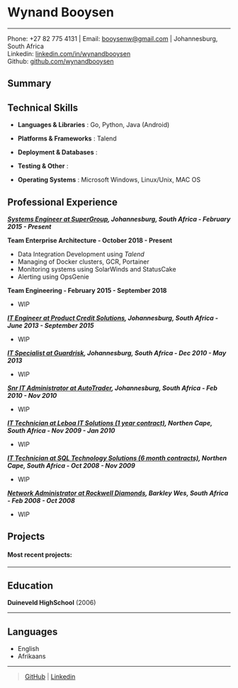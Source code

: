 Wynand Booysen
============
  
---- 

Phone: +27 82 775 4131 | Email: booysenw@gmail.com | Johannesburg, South Africa   
Linkedin: [linkedin.com/in/wynandbooysen](https://www.linkedin.com/in/wynandbooysen/)  
Github: [github.com/wynandbooysen](https://www.github.com/wynandbooysen)  


Summary
--------




Technical Skills
------------------

- **Languages & Libraries** :  Go, Python, Java (Android)

- **Platforms & Frameworks** :  Talend

- **Deployment & Databases** :  

- **Testing & Other** : 

- **Operating Systems** : Microsoft Windows, Linux/Unix, MAC OS


Professional Experience
---------

***[Systems Engineer at SuperGroup](www.supergroup.com), Johannesburg, South Africa - February 2015 - Present***

**Team Enterprise Architecture - October 2018 - Present**
- Data Integration Development using *Talend*
- Managing of Docker clusters, GCR, Portainer
- Monitoring systems using SolarWinds and StatusCake
- Alerting using OpsGenie

**Team Engineering - February 2015 - September 2018**
- WIP

***[IT Engineer at Product Credit Solutions](), Johannesburg, South Africa - June 2013 - September 2015***
- WIP

***[IT Specialist at Guardrisk](www.guardrisk.co.za), Johannesburg, South Africa - Dec 2010 - May 2013***
- WIP

***[Snr IT Administrator at AutoTrader](www.autotrader.co.za), Johannesburg, South Africa - Feb 2010 - Nov 2010***
- WIP

***[IT Technician at Leboa IT Solutions (1 year contract)](), Northen Cape, South Africa - Nov 2009 - Jan 2010***
- WIP

***[IT Technician at SQL Technology Solutions (6 month contracts)](), Northen Cape, South Africa - Oct 2008 - Nov 2009***
- WIP

***[Network Administrator at Rockwell Diamonds](www.rockwelldiamonds.com), Barkley Wes, South Africa - Feb 2008 - Oct 2008***
- WIP

Projects
---------
#### Most recent projects: 


---

Education
---------

 **Duineveld HighSchool** (2006) 

---

   
Languages
---------

- English
- Afrikaans

---

> [GitHub](https://github.com/wynandbooysen) | [Linkedin](https://www.linkedin.com/in/wynandbooysen/)